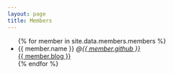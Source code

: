```yaml
---
layout: page
title: Members 
---
```


<ul>
{% for member in site.data.members.members %}
 <li>{{ member.name }} 
     <em>@<a href="http://github.com/{{ member.github }}">{{ member.github }}</a></em>
     <br />
     <a href="{{ member.blog }}">{{ member.blog }}</a>
 </li>
{% endfor %}
</ul>
